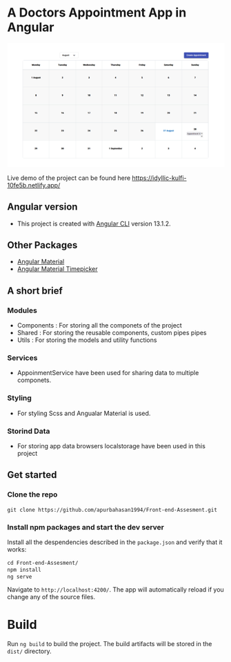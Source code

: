 
# A Doctors Appointment App in Angular

![intro](images/image.png)

Live demo of the project can be found here https://idyllic-kulfi-10fe5b.netlify.app/

## Angular version
 * This project is created with [Angular CLI](https://github.com/angular/angular-cli) version 13.1.2.
## Other Packages
* [Angular Material](https://material.angular.io/)
* [Angular Material Timepicker](https://tonysamperi.github.io/ngx-mat-timepicker/)


## A short brief
### Modules
* Components : For storing all the componets of the project
* Shared :     For storing the reusable components, custom pipes pipes
* Utils :      For storing the models and utility functions

### Services
 * AppoinmentService have been used for sharing data to multiple componets.

### Styling 
* For styling Scss and Angualar Material is used.

### Storind Data
 * For storing app data browsers localstorage have been used in this project

## Get started

### Clone the repo


```shell
git clone https://github.com/apurbahasan1994/Front-end-Assesment.git
```

### Install npm packages and start the dev server


Install all the despendencies described in the `package.json` and verify that it works:

```shell
cd Front-end-Assesment/
npm install
ng serve
```
Navigate to `http://localhost:4200/`. The app will automatically reload if you change any of the source files.


# Build

Run `ng build` to build the project. The build artifacts will be stored in the `dist/` directory.
